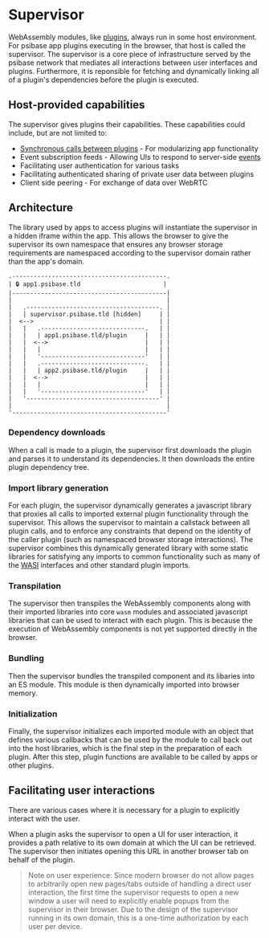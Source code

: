 # Supervisor

WebAssembly modules, like [plugins](./plugins.md), always run in some host environment. For psibase app plugins executing in the browser, that host is called the supervisor. The supervisor is a core piece of infrastructure served by the psibase network that mediates all interactions between user interfaces and plugins. Furthermore, it is reponsible for fetching and dynamically linking all of a plugin's dependencies before the plugin is executed. 

## Host-provided capabilities

The supervisor gives plugins their capabilities. These capabilities could include, but are not limited to:

- [Synchronous calls between plugins](./plugins.md#synchronous-calls) - For modularizing app functionality
- Event subscription feeds - Allowing UIs to respond to server-side [events](./events.md)
- Facilitating user authentication for various tasks
- Facilitating authenticated sharing of private user data between plugins
- Client side peering - For exchange of data over WebRTC

## Architecture

The library used by apps to access plugins will instantiate the supervisor in a hidden iframe within the app. This allows the browser to give the supervisor its own namespace that ensures any browser storage requirements are namespaced according to the supervisor domain rather than the app's domain.

```svgbob
.-------------------------------------------.
| 🔒 app1.psibase.tld                       |
|-------------------------------------------|
|                                           |
|   .-------------------------------------. |
|   | supervisor.psibase.tld [hidden]     | |
|  <-->                                   | |
|   |   .-----------------------------.   | |
|   |   | app1.psibase.tld/plugin     |   | |
|   |  <-->                           |   | |
|   |   |                             |   | |
|   |   '-----------------------------'   | |
|   |   .-----------------------------.   | |
|   |   | app2.psibase.tld/plugin     |   | |
|   |  <-->                           |   | |
|   |   |                             |   | |
|   |   '-----------------------------'   | |
|   '-------------------------------------' |
|                                           |
'-------------------------------------------'
```

### Dependency downloads

When a call is made to a plugin, the supervisor first downloads the plugin and parses it to understand its dependencies. It then downloads the entire plugin dependency tree.

### Import library generation

For each plugin, the supervisor dynamically generates a javascript library that proxies all calls to imported external plugin functionality through the supervisor. This allows the supervisor to maintain a callstack between all plugin calls, and to enforce any constraints that depend on the identity of the caller plugin (such as namespaced browser storage interactions). The supervisor combines this dynamically generated library with some static libraries for satisfying any imports to common functionality such as many of the [WASI](https://github.com/WebAssembly/WASI/blob/main/preview2/README.md) interfaces and other standard plugin imports.

### Transpilation

The supervisor then transpiles the WebAssembly components along with their imported libraries into core `wasm` modules and associated javascript libraries that can be used to interact with each plugin. This is because the execution of WebAssembly components is not yet supported directly in the browser.

### Bundling

Then the supervisor bundles the transpiled component and its libaries into an ES module. This module is then dynamically imported into browser memory.

### Initialization

Finally, the supervisor initializes each imported module with an object that defines various callbacks that can be used by the module to call back out into the host libraries, which is the final step in the preparation of each plugin. After this step, plugin functions are available to be called by apps or other plugins.

## Facilitating user interactions

There are various cases where it is necessary for a plugin to explicitly interact with the user.

When a plugin asks the supervisor to open a UI for user interaction, it provides a path relative to its own domain at which the UI can be retrieved. The supervisor then initiates opening this URL in another browser tab on behalf of the plugin.

> Note on user experience: Since modern browser do not allow pages to arbitrarily open new pages/tabs outside of handling a direct user interaction, the first time the supervisor requests to open a new window a user will need to explicitly enable popups from the supervisor in their browser. Due to the design of the supervisor running in its own domain, this is a one-time authorization by each user per device.
